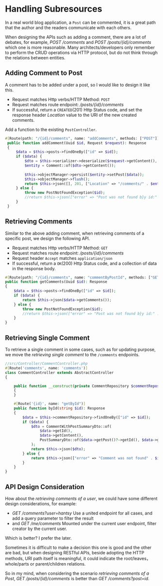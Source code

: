 # Handling Subresources

In a real world blog application, a `Post` can be commented, it is a great path that the author and the readers communicate with each others.

When designing the APIs such as  adding a comment, there are a lot of debates, for example, *POST /comments* and *POST /posts/{id}/comments* which one is more reasonable. Many architects/developers only remember to perform the CRUD operations via HTTP protocol, but do not think through the relations between entities. 

## Adding Comment to Post

A comment has to be added under a post, so I would like to design it like this.

* Request matches Http verbs/HTTP Method: `POST`
* Request matches route endpoint: */posts/{id}/comments*
* If successful, return a `CREATED`(201) Http Status code, and set the response header *Location* value to the URI of the new created comments.

Add a function to the existing `PostController`.

```php
#[Route(path: "/{id}/comments", name: "addComments", methods: ["POST"])]
 public function addComment(Uuid $id, Request $request): Response
 {
     $data = $this->posts->findOneBy(["id" => $id]);
     if ($data) {
         $dto = $this->serializer->deserialize($request->getContent(), CreateCommentDto::class, 'json');
         $entity = Comment::of($dto->getContent());
 
         $this->objectManager->persist($entity->setPost($data));
         $this->objectManager->flush();
         return $this->json([], 201, ["Location" => "/comments/" . $entity->getId()]);
     } else {
         throw new PostNotFoundException($id);
         //return $this->json(["error" => "Post was not found b}y id:" . $id], 404);
     }
 }
```

## Retrieving Comments

Similar to the above adding comment, when retrieving comments of a specific post, we design the following API.

* Request matches Http verbs/HTTP Method: `GET`
* Request matches route endpoint: */posts/{id}/comments*
* Request header `Accept` matches `application/json`
* If successful, return a `OK`(200) Http Status code, and a collection of data in the response body.

```php
#[Route(path: "/{id}/comments", name: "commentByPostId", methods: ["GET"])]
public function getComments(Uuid $id): Response
{
    $data = $this->posts->findOneBy(["id" => $id]);
    if ($data) {
        return $this->json($data->getComments());
    } else {
        throw new PostNotFoundException($id);
        //return $this->json(["error" => "Post was not found b}y id:" . $id], 404);
    }
}
```



## Retrieving  Single Comment

To retrieve a single comment in some cases, such as for updating purpose, we move the *retrieving single comment* to the `/comments` endpoints.

```php
//src/Controller/CommentController.php
#[Route('comments', name: 'comments')]
class CommentController extends AbstractController
{

    public function __construct(private CommentRepository $commentRepository)
    {
    }

    #[Route('{id}', name: "getById")]
    public function byId(string $id): Response
    {
        $data = $this->commentRepository->findOneBy(["id" => $id]);
        if ($data) {
            $dto = CommentWithPostSummaryDto::of(
                $data->getId(),
                $data->getContent(),
                PostSummaryDto::of($data->getPost()?->getId(), $data->getPost()?->getTitle())
            );
            return $this->json($dto);
        } else {
            return $this->json(["error" => "Comment was not found" . $id], 404);
        }
    }
}
```

## API Design Consideration

How about the *retrieving comments of a user*, we could have some different design considerations,  for example:

* *GET /comments?user=hantsy*  Use a united endpoint for all cases,  and add a query parameter to filter the result 
* and *GET /me/comments* Mounted under  the current user endpoint, filter creator by the current user.

Which is better? I prefer the later. 

Sometimes it is difficult to make a decision this one is good and the other are bad, but when designing RESTful APIs, beside adopting the HTTP methods,  URI path itself is meaningful, it could indicate the root/leaves，whole/parts or parent/children relations. 

So in my mind, when considering the scenario *retrieving comments of a Post*,  *GET /posts/{id}/comments* is better than *GET /comments?post=id*.

